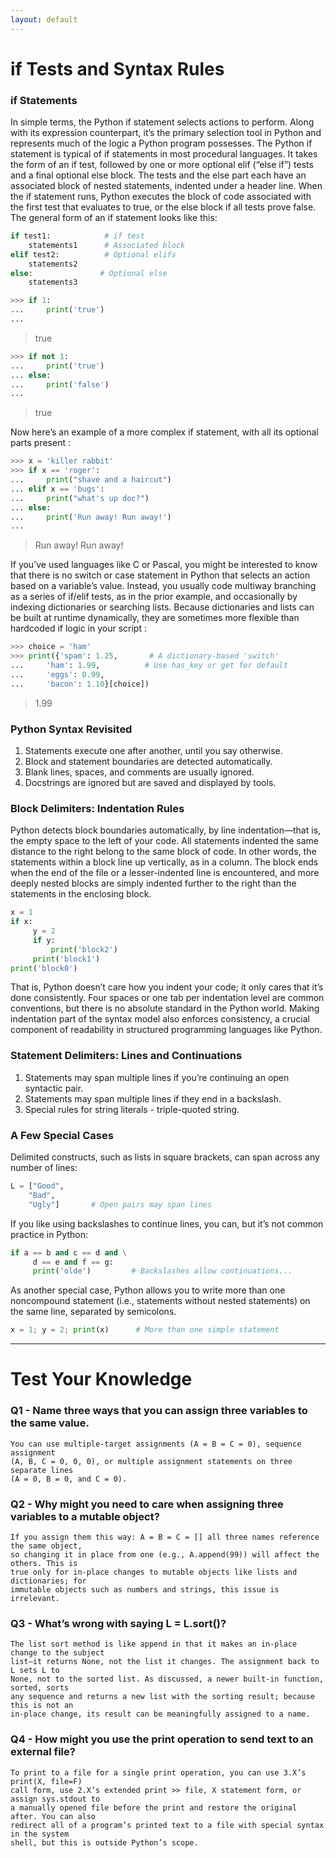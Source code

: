 ```yaml
---
layout: default
---
```


# if Tests and Syntax Rules

### if Statements

In simple terms, the Python if statement selects actions to perform. Along with its expression counterpart, it’s the primary selection tool in Python and represents much of the logic a Python program possesses. The Python if statement is typical of if statements in most procedural languages. It takes the form of an if test, followed by one or more optional elif (“else if”) tests and a final optional else block. The tests and the else part each have an associated block of nested statements, indented under a header line. When the if statement runs, Python executes the block of code associated with the first test that evaluates to true, or the else block if all tests prove false. The general form of an if statement looks like this:

```python
if test1:            # if test
    statements1      # Associated block
elif test2:          # Optional elifs
    statements2
else:               # Optional else
    statements3
 ```
 
 ```python
>>> if 1:
...     print('true')
...
 ```
 > true
 
 ```python
>>> if not 1:
...     print('true')
... else:
...     print('false')
...
 ```
 > true
 
 Now here’s an example of a more complex if statement, with all its optional parts present :
 
 ```python
>>> x = 'killer rabbit'
>>> if x == 'roger':
...     print("shave and a haircut")
... elif x == 'bugs':
...     print("what's up doc?")
... else:
...     print('Run away! Run away!')
...
 ```
> Run away! Run away!

If you’ve used languages like C or Pascal, you might be interested to know that there is no switch or case statement in Python that selects an action based on a variable’s value. Instead, you usually code multiway branching as a series of if/elif tests, as in the prior example, and occasionally by indexing dictionaries or searching lists. Because dictionaries and lists can be built at runtime dynamically, they are sometimes more flexible than hardcoded if logic in your script :

 ```python
>>> choice = 'ham'
>>> print({'spam': 1.25,       # A dictionary-based 'switch'
...     'ham': 1.99,          # Use has_key or get for default
...     'eggs': 0.99,
...     'bacon': 1.10}[choice])
 ```
> 1.99

### Python Syntax Revisited

1. Statements execute one after another, until you say otherwise.
2. Block and statement boundaries are detected automatically.
3. Blank lines, spaces, and comments are usually ignored.
4. Docstrings are ignored but are saved and displayed by tools.

### Block Delimiters: Indentation Rules

Python detects block boundaries automatically, by line indentation—that is, the empty space to the left of your code. All statements indented the same distance to the right belong to the same block of code. In other words, the statements within a block line up vertically, as in a column. The block ends when the end of the file or a lesser-indented line is encountered, and more deeply nested blocks are simply indented further to the right than the statements in the enclosing block.

```python
x = 1
if x:
     y = 2
     if y:
         print('block2')
     print('block1')
print('block0')
```

That is, Python doesn’t care how you indent your code; it only cares that it’s done consistently. Four spaces or one tab per indentation level are common conventions, but there is no absolute standard in the Python world. Making indentation part of the syntax model also enforces consistency, a crucial component of readability in structured programming languages like Python.

### Statement Delimiters: Lines and Continuations

1. Statements may span multiple lines if you’re continuing an open syntactic pair.
2. Statements may span multiple lines if they end in a backslash.
3. Special rules for string literals - triple-quoted string.

### A Few Special Cases

 Delimited constructs, such as lists in square brackets, can span across any number of lines:
 
 ```python
L = ["Good",
     "Bad",
     "Ugly"]       # Open pairs may span lines
```

If you like using backslashes to continue lines, you can, but it’s not common practice in Python:

 ```python
if a == b and c == d and \
      d == e and f == g:
      print('olde')         # Backslashes allow continuations...
```

As another special case, Python allows you to write more than one noncompound statement (i.e., statements without nested statements) on the same line, separated by semicolons.

 ```python
x = 1; y = 2; print(x)      # More than one simple statement
```







* * *

# Test Your Knowledge

### Q1 - Name three ways that you can assign three variables to the same value.

```
You can use multiple-target assignments (A = B = C = 0), sequence assignment 
(A, B, C = 0, 0, 0), or multiple assignment statements on three separate lines 
(A = 0, B = 0, and C = 0). 
```

### Q2 - Why might you need to care when assigning three variables to a mutable object?

```
If you assign them this way: A = B = C = [] all three names reference the same object, 
so changing it in place from one (e.g., A.append(99)) will affect the others. This is 
true only for in-place changes to mutable objects like lists and dictionaries; for 
immutable objects such as numbers and strings, this issue is irrelevant.
```

### Q3 - What’s wrong with saying L = L.sort()?

```
The list sort method is like append in that it makes an in-place change to the subject
list—it returns None, not the list it changes. The assignment back to L sets L to
None, not to the sorted list. As discussed, a newer built-in function, sorted, sorts 
any sequence and returns a new list with the sorting result; because this is not an 
in-place change, its result can be meaningfully assigned to a name.
```

### Q4 - How might you use the print operation to send text to an external file?

```
To print to a file for a single print operation, you can use 3.X’s print(X, file=F)
call form, use 2.X’s extended print >> file, X statement form, or assign sys.stdout to 
a manually opened file before the print and restore the original after. You can also 
redirect all of a program’s printed text to a file with special syntax in the system 
shell, but this is outside Python’s scope.
```
